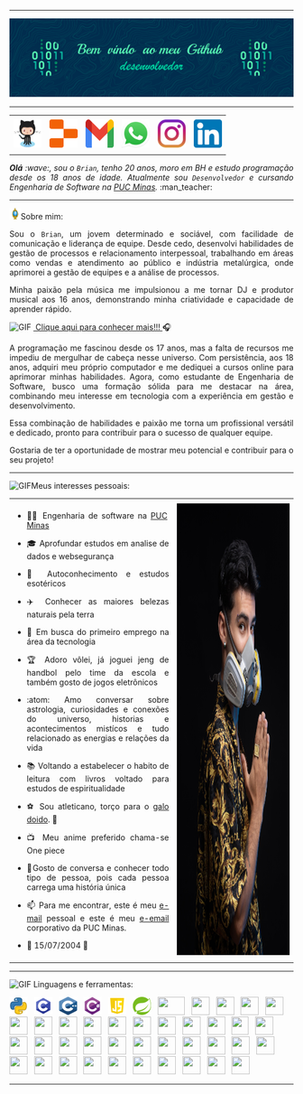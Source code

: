 -----

<div>
<img align="rigth" alt="Header" src="img/github-header-image (1).png"/>
</div>

-----

<div align="center">
<table>
<tr>
 <td align="center" colspan="11"></td>
</tr> 
<tr>
<td><a href="https://github.com/brianbreder/brianbreder/blob/main/img/ART%20TEC.png" target="_blank"><img src="https://github.com/brianbreder/brianbreder/blob/main/img/github3.png" width="50px" height="50px"/></a>
</td>
<td><a href="https://github.com/brianbreder"><img src="https://github.com/brianbreder/brianbreder/blob/main/img/replit3.svg?raw=true" width="50px" height="50px"/></a>
</td>
<td><a href="https://github.com/brianbreder/brianbreder/tree/main" target="_blank"><img src="https://github.com/brianbreder/brianbreder/blob/main/img/gmail3.png?raw=true" width="50px" height="50px"/></a>
</td>
<td><a href="https://wa.me/5531992428023" target="_blank"><img src="https://github.com/brianbreder/brianbreder/blob/main/img/wpp2.png?raw=true" width="50px" height="50px"/></a>
</td>
<td><a href="https://www.instagram.com/djbrianbr/" target="_blank"><img src="https://github.com/brianbreder/brianbreder/blob/main/img/insta2.png?raw=true" width="50px" height="50px"/></a>
</td>
<td><a href="https://www.linkedin.com/in/brian-breder-895448329/" target="_blank"><img src="https://github.com/brianbreder/brianbreder/blob/main/img/linkedin2.png?raw=true" width="50px" height="50px"/></a>
</td>
</tr>
<tr>
 <td align="center" colspan="11"></td>
</tr> 
</table>

</div>
<div align="justify">
<i><b>Olá</b> :wave:, sou o <code>Brian</code>, tenho 20 anos, moro em BH e estudo programação desde os 18 anos de idade. Atualmente sou  <code>Desenvolvedor</code> e cursando Engenharia de Software na <a href="https://www.pucminas.br/" target="_blank">PUC Minas</a>.</i> :man_teacher:<br />
</div>

-----
<img height="20" alt="GIF" src="https://github.com/brianbreder/brianbreder/blob/main/img/soulgem.gif?raw=true"/>Sobre mim:

<div align="justify">
Sou o <code>Brian</code>, um jovem determinado e sociável, com facilidade de comunicação e liderança de equipe. Desde cedo, desenvolvi habilidades de gestão de processos e relacionamento interpessoal, trabalhando em áreas como vendas e atendimento ao público e indústria metalúrgica, onde aprimorei a gestão de equipes e a análise de processos.

Minha paixão pela música me impulsionou a me tornar DJ e produtor musical aos 16 anos, demonstrando minha criatividade e capacidade de aprender rápido.


<img height="20" alt="GIF" src="https://github.com/joaopauloaramuni/joaopauloaramuni/blob/main/img/graphic.gif?raw=true"/>&nbsp;<a href="https://allmylinks.com/djbrianbr" target="_blank"> Clique aqui para conhecer mais!!! </a>:headphones: 

A programação me fascinou desde os 17 anos, mas a falta de recursos me impediu de mergulhar de cabeça nesse universo. Com persistência, aos 18 anos, adquiri meu próprio computador e me dediquei a cursos online para aprimorar minhas habilidades. Agora, como estudante de Engenharia de Software, busco uma formação sólida para me destacar na área, combinando meu interesse em tecnologia com a experiência em gestão e desenvolvimento.

Essa combinação de habilidades e paixão me torna um profissional versátil e dedicado, pronto para contribuir para o sucesso de qualquer equipe.

Gostaria de ter a oportunidade de mostrar meu potencial e contribuir para o seu projeto!
</div>

-----
<div>

<img height="20" alt="GIF" src="https://github.com/joaopauloaramuni/joaopauloaramuni/blob/main/img/soulgem.gif?raw=true"/>Meus interesses pessoais:

<table>
<tr>
 <td align="center" colspan="2"></td>
</tr> 
<tr>
<td>
<div align="justify">
<p> 

- :man_teacher: Engenharia de software na <a href="https://www.pucminas.br/" target="_blank">PUC Minas</a>

- :mortar_board: Aprofundar estudos em analise de dados e websegurança

 - :necktie:  Autoconhecimento e estudos esotéricos     
 
 - :airplane: Conhecer as maiores belezas naturais pela terra
 
- :briefcase: Em busca do primeiro emprego na área da tecnologia 

- :trophy: Adoro vôlei, já joguei jeng de handbol pelo time da escola e também gosto de jogos eletrônicos 


- :atom: Amo conversar sobre astrologia, curiosidades e conexões do universo, historias e acontecimentos mistícos e tudo relacionado as energias e relações da vida

- :books: Voltando a estabelecer o habito de leitura com livros voltado para estudos de espiritualidade 

- :soccer: Sou atleticano, torço para o <a href="https://www.arenamrv.com.br/" target="_blank">galo doido</a>. :rooster:
 
- :tv: Meu anime preferido chama-se One piece 

- :speech_balloon:Gosto de conversa e conhecer todo tipo de pessoa, pois cada pessoa carrega uma história única    

- :mailbox: Para me encontrar, este é meu <a href="mailto:brederbrian@gmail.com" target="_blank">e-mail</a> pessoal e este é meu <a href="mailto:bbfelix@pucminas.br" target="_blank">e-email</a> corporativo da PUC Minas.

- :calendar: 15/07/2004 &#127812;

</p>
</div>
</td>
<td>
<div>
<img alt="CAPA" src="img/foto-perfil.jpeg" width="1500px" height="800px"/>
</div>
</td>
</tr>
<tr>
 <td align="center" colspan="2"></td>
</tr> 
</table>

</div>

-----

<div>

<img height="20" alt="GIF" src="https://github.com/joaopauloaramuni/joaopauloaramuni/blob/main/img/skills.gif?raw=true"/>&nbsp;Linguagens e ferramentas:

<code><a href="https://www.python.org/" target="_blank"><img width="32" height="32" src="https://github.com/brianbreder/brianbreder/blob/main/img/python.png"/></a></code>
&nbsp; 
<code><a href="https://www.open-std.org/jtc1/sc22/wg14/" target="_blank"><img width="32" height="32" src="https://github.com/brianbreder/brianbreder/blob/main/img/c.png"/></a></code>
&nbsp; 
<code><a href="https://isocpp.org/" target="_blank"><img width="32" height="32" src="https://github.com/brianbreder/brianbreder/blob/main/img/cpp.svg"/></a></code>
&nbsp; 
<code><a href="https://docs.microsoft.com/pt-br/dotnet/csharp/" target="_blank"><img width="32" height="32" src="https://github.com/brianbreder/brianbreder/blob/main/img/csharp.png"/></a></code>
&nbsp; 
<code><a href="https://developer.mozilla.org/pt-BR/docs/Web/JavaScript" target="_blank"><img width="32" height="32" src="https://github.com/brianbreder/brianbreder/blob/main/img/js.png"/></a></code>
&nbsp; 
<code><a href="https://spring.io/" target="_blank"><img width="32" height="32" src="https://github.com/brianbreder/brianbreder/blob/main/img/spring.png?raw=true"/></a></code>
&nbsp;
<code><a href="https://www.playframework.com/" target="_blank"><img width="48" height="32" src="https://github.com/joaopauloaramuni/joaopauloaramuni/blob/main/img/play.png?raw=true"/></a></code>
&nbsp;
<code><a href="https://dotnet.microsoft.com/en-us/" target="_blank"><img width="32" height="32" src="https://github.com/joaopauloaramuni/joaopauloaramuni/blob/main/img/dotnet.png?raw=true"/></a></code>
&nbsp;
<code><a href="https://www.jenkins.io/" target="_blank"><img width="32" height="32" src="https://github.com/joaopauloaramuni/joaopauloaramuni/blob/main/img/jenkins.svg?raw=true"/></a></code>
&nbsp;
<code><a href="https://www.w3schools.com/html/" target="_blank"><img width="32" height="32" src="https://github.com/joaopauloaramuni/joaopauloaramuni/blob/main/img/html.svg?raw=true"/></a></code>
&nbsp; 
<code><a href="https://www.w3schools.com/css/" target="_blank"><img width="32" height="32" src="https://github.com/joaopauloaramuni/joaopauloaramuni/blob/main/img/css.svg?raw=true"/></a></code>
&nbsp; 
<code><a href="https://www.w3schools.com/js/" target="_blank"><img width="32" height="32" src="https://github.com/joaopauloaramuni/joaopauloaramuni/blob/main/img/js.png?raw=true"/></a></code>
&nbsp; 
<code><a href="https://pt-br.reactjs.org/" target="_blank"><img width="32" height="32" src="https://github.com/joaopauloaramuni/joaopauloaramuni/blob/main/img/react.png?raw=true"/></a></code>
&nbsp; 
<code><a href="https://docs.microsoft.com/pt-br/windows/win32/lwef/using-vbscript" target="_blank"><img width="32" height="32" src="https://github.com/joaopauloaramuni/joaopauloaramuni/blob/main/img/vbs.png?raw=true"/></a></code>
&nbsp; 
<code><a href="https://www.mysql.com/" target="_blank"><img width="32" height="32" src="https://github.com/joaopauloaramuni/joaopauloaramuni/blob/main/img/mysql.png?raw=true"/></a></code>
&nbsp; 
<code><a href="https://www.postgresql.org/" target="_blank"><img width="32" height="32" src="https://github.com/joaopauloaramuni/joaopauloaramuni/blob/main/img/postgresql.png?raw=true"/></a></code>
&nbsp; 
<code><a href="https://www.mongodb.com/pt-br" target="_blank"><img width="32" height="32" src="https://github.com/joaopauloaramuni/joaopauloaramuni/blob/main/img/mongodb.png?raw=true"/></a></code>
&nbsp; 
<code><a href="https://dbeaver.io/" target="_blank"><img width="32" height="32" src="https://github.com/joaopauloaramuni/joaopauloaramuni/blob/main/img/dbeaver.png?raw=true"/></a></code>
&nbsp; 
<code><a href="https://nodejs.org/en/" target="_blank"><img width="32" height="32" src="https://github.com/joaopauloaramuni/joaopauloaramuni/blob/main/img/nodejs.png?raw=true"/></a></code>
&nbsp;
<code><a href="https://nextjs.org/" target="_blank"><img width="32" height="32" src="https://github.com/joaopauloaramuni/joaopauloaramuni/blob/main/img/nextjs.png?raw=true"/></a></code>
&nbsp;
<code><a href="https://jestjs.io/pt-BR/" target="_blank"><img width="30" height="32" src="https://github.com/joaopauloaramuni/joaopauloaramuni/blob/main/img/jest.png?raw=true"/></a></code>
&nbsp;
<code><a href="https://prometheus.io/" target="_blank"><img width="32" height="32" src="https://github.com/joaopauloaramuni/joaopauloaramuni/blob/main/img/prometheus.png?raw=true"/></a></code>
&nbsp;
<code><a href="https://grafana.com/" target="_blank"><img width="32" height="32" src="https://github.com/joaopauloaramuni/joaopauloaramuni/blob/main/img/grafana.png?raw=true"/></a></code>
&nbsp; 
<code><a href="https://newrelic.com/pt" target="_blank"><img width="32" height="32" src="https://github.com/joaopauloaramuni/joaopauloaramuni/blob/main/img/newrelic.png?raw=true"/></a></code>
&nbsp; 
<code><a href="https://fastapi.tiangolo.com/" target="_blank"><img width="32" height="32" src="https://github.com/joaopauloaramuni/joaopauloaramuni/blob/main/img/fastapi.svg?raw=true"/></a></code>
&nbsp; 
<code><a href="https://www.docker.com/" target="_blank"><img width="32" height="32" src="https://github.com/joaopauloaramuni/joaopauloaramuni/blob/main/img/docker.png?raw=true"/></a></code>
&nbsp; 
<code><a href="https://aws.amazon.com/pt/" target="_blank"><img width="32" height="32" src="https://github.com/joaopauloaramuni/joaopauloaramuni/blob/main/img/aws.png?raw=true"/></a></code>
&nbsp; 
<code><a href="https://www.heroku.com/" target="_blank"><img width="32" height="32" src="https://github.com/joaopauloaramuni/joaopauloaramuni/blob/main/img/heroku.png?raw=true"/></a></code>
&nbsp; 
<code><a href="https://fly.io/" target="_blank"><img width="32" height="32" src="https://github.com/joaopauloaramuni/joaopauloaramuni/blob/main/img/fly.png?raw=true"/></a></code>
&nbsp; 
<code><a href="https://www.postman.com/" target="_blank"><img width="32" height="32" src="https://github.com/joaopauloaramuni/joaopauloaramuni/blob/main/img/postman.png?raw=true"/></a></code>
&nbsp; 
<code><a href="https://insomnia.rest/" target="_blank"><img width="32" height="32" src="https://github.com/joaopauloaramuni/joaopauloaramuni/blob/main/img/insomnia.png?raw=true"/></a></code>
&nbsp; 
<code><a href="https://www.soapui.org/" target="_blank"><img width="32" height="32" src="https://github.com/joaopauloaramuni/joaopauloaramuni/blob/main/img/soap.png?raw=true"/></a></code>
&nbsp; 
<code><a href="https://redis.io/" target="_blank"><img width="32" height="32" src="https://github.com/joaopauloaramuni/joaopauloaramuni/blob/main/img/redis.png?raw=true"/></a></code>
&nbsp;
<code><a href="https://aws.amazon.com/pt/s3/" target="_blank"><img width="32" height="32" src="https://github.com/joaopauloaramuni/joaopauloaramuni/blob/main/img/s3.svg?raw=true"/></a></code>
&nbsp;
<code><a href="https://aws.amazon.com/pt/sqs/" target="_blank"><img width="32" height="32" src="https://github.com/joaopauloaramuni/joaopauloaramuni/blob/main/img/sqs.png?raw=true"/></a></code>
&nbsp;
<code><a href="https://git-scm.com/" target="_blank"><img width="32" height="32" src="https://github.com/joaopauloaramuni/joaopauloaramuni/blob/main/img/git.png?raw=true"/></a></code>
&nbsp; 
<code><a href="https://about.gitlab.com/" target="_blank"><img width="32" height="32" src="https://github.com/joaopauloaramuni/joaopauloaramuni/blob/main/img/gitlab.png?raw=true"/></a></code>
&nbsp; 
<code><a href="https://www.jetbrains.com/pt-br/pycharm/download/" target="_blank"><img width="32" height="32" src="https://github.com/joaopauloaramuni/joaopauloaramuni/blob/main/img/pc.png?raw=true"/></a></code>
&nbsp; 
<code><a href="https://www.eclipse.org/downloads/" target="_blank"><img width="32" height="32" src="https://github.com/joaopauloaramuni/joaopauloaramuni/blob/main/img/eclipse.png?raw=true"/></a></code>
&nbsp; 
<code><a href="https://netbeans.apache.org/" target="_blank"><img width="32" height="32" src="https://github.com/joaopauloaramuni/joaopauloaramuni/blob/main/img/netbeans.png?raw=true"/></a></code>
&nbsp;
<code><a href="https://code.visualstudio.com/" target="_blank"><img width="32" height="32" src="https://github.com/joaopauloaramuni/joaopauloaramuni/blob/main/img/vs.png?raw=true"/></a></code>
&nbsp;
<code><a href="https://www.jetbrains.com/idea/" target="_blank"><img width="32" height="32" src="https://github.com/joaopauloaramuni/joaopauloaramuni/blob/main/img/intellij.png?raw=true"/></a></code>
&nbsp;
<code><a href="https://developer.apple.com/xcode/" target="_blank"><img width="32" height="32" src="https://github.com/joaopauloaramuni/joaopauloaramuni/blob/main/img/xcode.png?raw=true"/></a></code>
</div>

-----
